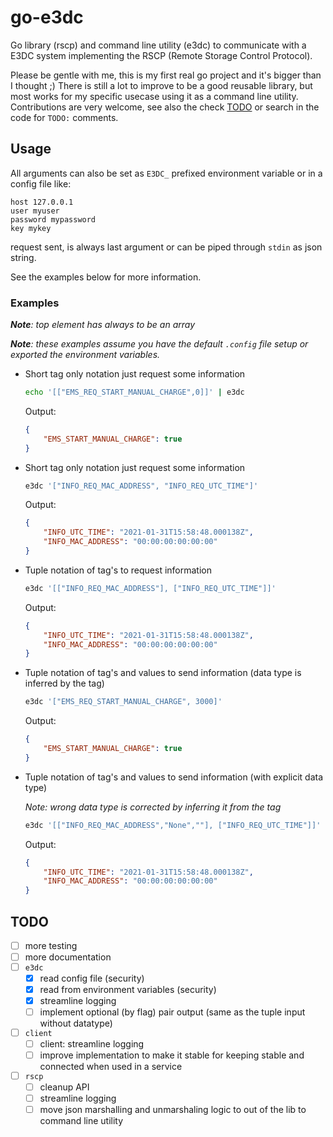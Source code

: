 # go-e3dc

Go library (rscp) and command line utility (e3dc) to communicate with a E3DC system implementing the RSCP (Remote Storage Control Protocol).

Please be gentle with me, this is my first real go project and it's bigger than I thought ;)
There is still a lot to improve to be a good reusable library, but most works for my specific usecase using it as a command line utility.
Contributions are very welcome, see also the check [TODO](#TODO) or search in the code for `TODO:` comments.

## Usage

All arguments can also be set as `E3DC_` prefixed environment variable or in a config file like:
```
host 127.0.0.1
user myuser
password mypassword
key mykey
```

request sent, is always last argument or can be piped through `stdin` as json string.

See the examples below for more information.


### Examples

***Note**: top element has always to be an array*

***Note**: these examples assume you have the default `.config` file setup or exported the environment variables.*

* Short tag only notation just request some information
    ```sh
    echo '[["EMS_REQ_START_MANUAL_CHARGE",0]]' | e3dc
    ```
    Output:
    ```json
    {
        "EMS_START_MANUAL_CHARGE": true
    }
    ```

* Short tag only notation just request some information
    ```sh
    e3dc '["INFO_REQ_MAC_ADDRESS", "INFO_REQ_UTC_TIME"]'
    ```
    Output:
    ```json
    {
        "INFO_UTC_TIME": "2021-01-31T15:58:48.000138Z",
        "INFO_MAC_ADDRESS": "00:00:00:00:00:00"
    }
    ```

* Tuple notation of tag's to request information
    ```sh
    e3dc '[["INFO_REQ_MAC_ADDRESS"], ["INFO_REQ_UTC_TIME"]]'
    ```
    Output:
    ```json
    {
        "INFO_UTC_TIME": "2021-01-31T15:58:48.000138Z",
        "INFO_MAC_ADDRESS": "00:00:00:00:00:00"
    }
    ```

* Tuple notation of tag's and values to send information (data type is inferred by the tag)
    ```sh
    e3dc '["EMS_REQ_START_MANUAL_CHARGE", 3000]'
    ```
    Output:
    ```json
    {
        "EMS_START_MANUAL_CHARGE": true
    }
    ```
* Tuple notation of tag's and values to send information (with explicit data type)
  
    *Note: wrong data type is corrected by inferring it from the tag*
    ```sh
    e3dc '[["INFO_REQ_MAC_ADDRESS","None",""], ["INFO_REQ_UTC_TIME"]]'
    ```
    Output:
    ```json
    {
        "INFO_UTC_TIME": "2021-01-31T15:58:48.000138Z",
        "INFO_MAC_ADDRESS": "00:00:00:00:00:00"
    }
    ```

## TODO
 - [ ] more testing
 - [ ] more documentation
 - [ ] `e3dc`
   - [x] read config file (security)
   - [x] read from environment variables (security)
   - [x] streamline logging 
   - [ ] implement optional (by flag) pair output (same as the tuple input without datatype)
 - [ ] `client`
   - [ ] client: streamline logging
   - [ ] improve implementation to make it stable for keeping stable and connected when used in a service
 - [ ] `rscp`
   - [ ] cleanup API
   - [ ] streamline logging
   - [ ] move json marshalling and unmarshaling logic to out of the lib to command line utility